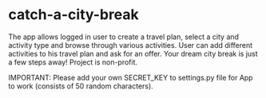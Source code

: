 # catch-a-city-break
The app allows logged in user to create a travel plan, select a city and activity type and browse through various activities. User can add different activities to his travel plan and ask for an offer. Your dream city break is just a few steps away!
Project is non-profit.

IMPORTANT: Please add your own SECRET_KEY to settings.py file for App to work (consists of 50 random characters).
